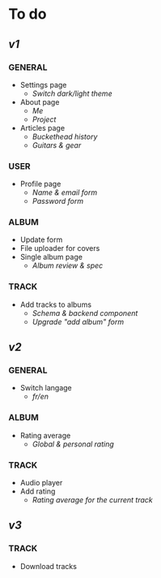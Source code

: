 # **To do**

## *v1*

### GENERAL

- Settings page
  - *Switch dark/light theme*
- About page
  - *Me*
  - *Project*
- Articles page
  - *Buckethead history*
  - *Guitars & gear*

### USER

- Profile page
  - *Name & email form*
  - *Password form*

### ALBUM

- Update form
- File uploader for covers
- Single album page
  - *Album review & spec*

### TRACK

- Add tracks to albums
  - *Schema & backend component*
  - *Upgrade "add album" form*

## *v2*

### GENERAL

- Switch langage
  - *fr/en*

### ALBUM

- Rating average
  - *Global & personal rating*

### TRACK

- Audio player
- Add rating
  - *Rating average for the current track*

## *v3*

### TRACK

- Download tracks